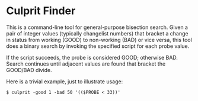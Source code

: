 # Culprit Finder

This is a command-line tool for general-purpose bisection search.  Given a pair
of integer values (typically changelist numbers) that bracket a change in
status from working (GOOD) to non-working (BAD) or vice versa, this tool does a
binary search by invoking the specified script for each probe value.

If the script succeeds, the probe is considered GOOD; otherwise BAD.  Search
continues until adjacent values are found that bracket the GOOD/BAD divide.

Here is a trivial example, just to illustrate usage:

```shell
$ culprit -good 1 -bad 50 '(($PROBE < 33))'
```

